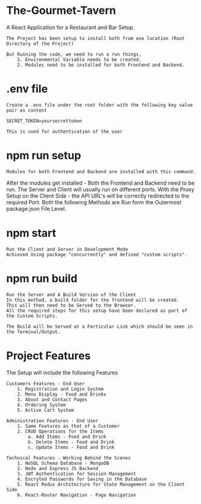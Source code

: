 # The-Gourmet-Tavern

A React Application for a Restaurant and Bar Setup.

    The Project has been setup to install both from one location (Root Directory of the Project)

    But Running the code, we need to run a run things, 
        1. Environmental Variable needs to be created. 
        2. Modules need to be installed for both Frontend and Backend.

#  .env file
    Create a .env file under the root folder with the following key value pair as content
    
    SECRET_TOKEN=yoursecrettoken

    This is used for authentication of the user

#   npm run setup

    Modules for both Frontend and Backend are installed with this command.
    

After the modules get installed - Both the Frontend and Backend need to be run.
The Server and Client will usually run on different ports. 
With the Proxy Setup on the Client Side - the API URL's will be correctly redirected to the required Port.
Both the following Methods are Run form the Outermost package.json File Level.
    
#   npm start
    Run the Client and Server in Development Mode
    Achieved Using package "concurrently" and defined "custom scripts".
    
#   npm run build
    Run the Server and A Build Version of the Client
    In this method, a build folder for the frontend will be created.
    This will then need to be Served to the Browser. 
    All the required steps for this setup have been declared as part of the Custom Scripts.
    
    The Build will be Served at a Particular Link which should be seen in the Terminal/Output. 

#   Project Features
The Setup will include the following Features

    Customers Features - End User
        1. Registration and Login System
        2. Menu Display - Food and Drinks
        3. About and Contact Pages
        4. Ordering System
        5. Active Cart System

    Administration Features - End User
        1. Same Features as that of a Customer 
        2. CRUD Operations for the Items
            a. Add Items - Food and Drink
            b. Delete Items - Food and Drink
            c. Update Items - Food and Drink

    Technical Features - Working Behind the Scenes
        1. NoSQL Schema Database - MongoDB
        2. Node and Express JS Backend
        3. JWT Authentication for Session Management
        4. Encryted Passwords for Saving in the Database
        5. React Redux Architecture for State Management on the Client Side
        6. React-Router Navigation - Page Navigation 
